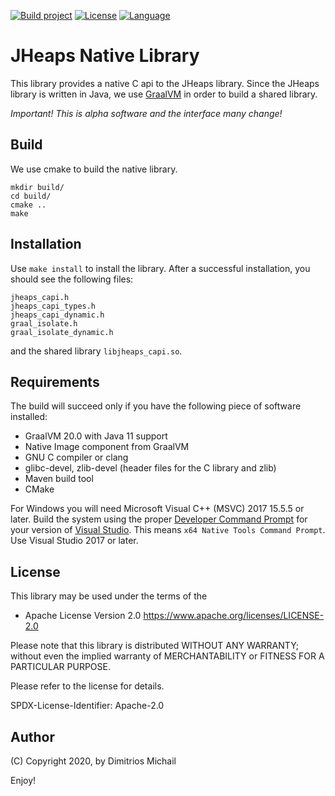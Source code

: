 [![Build project](https://github.com/d-michail/jheaps-capi/actions/workflows/push.yml/badge.svg)](https://github.com/d-michail/jheaps-capi/actions/workflows/push.yml)
[![License](https://img.shields.io/badge/license-Apache%202.0-blue.svg)](https://opensource.org/licenses/Apache-2.0)
[![Language](http://img.shields.io/badge/language-java-brightgreen.svg)](https://www.java.com/)

# JHeaps Native Library

This library provides a native C api to the JHeaps library. Since the JHeaps library is written in Java, we
use [GraalVM](https://www.graalvm.org/) in order to build a shared library.

_Important! This is alpha software and the interface many change!_

## Build

We use cmake to build the native library. 

```
mkdir build/
cd build/
cmake ..
make
```
## Installation

Use `make install` to install the library. After a successful installation, you should see the following files: 

```
jheaps_capi.h
jheaps_capi_types.h
jheaps_capi_dynamic.h
graal_isolate.h
graal_isolate_dynamic.h
```

and the shared library `libjheaps_capi.so`.

## Requirements 

The build will succeed only if you have the following piece of software installed:

 * GraalVM 20.0 with Java 11 support
 * Native Image component from GraalVM
 * GNU C compiler or clang
 * glibc-devel, zlib-devel (header files for the C library and zlib)
 * Maven build tool
 * CMake

For Windows you will need Microsoft Visual C++ (MSVC) 2017 15.5.5 or later. Build the 
system using the proper
[Developer Command Prompt](https://docs.microsoft.com/en-us/cpp/build/building-on-the-command-line?view=vs-2019#developer_command_prompt_shortcuts)
for your version of [Visual Studio](https://visualstudio.microsoft.com/vs/). This means 
`x64 Native Tools Command Prompt`. Use Visual Studio 2017 or later.

## License

This library may be used under the terms of the 

 * Apache License Version 2.0
   https://www.apache.org/licenses/LICENSE-2.0

Please note that this library is distributed WITHOUT ANY WARRANTY; without even the implied warranty of MERCHANTABILITY
or FITNESS FOR A PARTICULAR PURPOSE.

Please refer to the license for details.

SPDX-License-Identifier: Apache-2.0

## Author

(C) Copyright 2020, by Dimitrios Michail


Enjoy!
